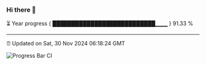 ### Hi there 👋

⏳ Year progress { ███████████████████████████▁▁▁ } 91.33 %

---

⏰ Updated on Sat, 30 Nov 2024 06:18:24 GMT

![Progress Bar CI](https://github.com/liununu/liununu/workflows/Progress%20Bar%20CI/badge.svg)
